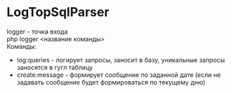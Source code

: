 # LogTopSqlParser

logger - точка входа 
<br/>
php logger <название команды> 
<br />
Команды: 
<ul>
 <li>log:queries - логирует запросы, заносит в базу, уникальные запросы заносятся в гугл таблицу</li>
 <li>create:message - формирует сообщение по заданной дате (если не задавать сообщение будет формироваться по текущему дню)</li>
</ul>